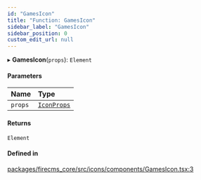 ```yaml
---
id: "GamesIcon"
title: "Function: GamesIcon"
sidebar_label: "GamesIcon"
sidebar_position: 0
custom_edit_url: null
---
```


▸ **GamesIcon**(`props`): `Element`

#### Parameters

| Name | Type |
| :------ | :------ |
| `props` | [`IconProps`](../types/IconProps.md) |

#### Returns

`Element`

#### Defined in

[packages/firecms_core/src/icons/components/GamesIcon.tsx:3](https://github.com/FireCMSco/firecms/blob/d45f3739/packages/firecms_core/src/icons/components/GamesIcon.tsx#L3)
